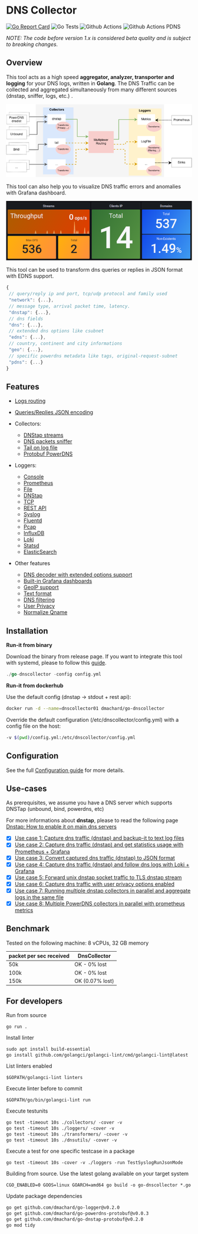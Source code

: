 # DNS Collector

[![Go Report Card](https://goreportcard.com/badge/github.com/dmachard/go-dns-collector)](https://goreportcard.com/report/dmachard/go-dns-collector)
![Go Tests](https://github.com/dmachard/go-dns-collector/actions/workflows/testing-go.yml/badge.svg)
![Github Actions](https://github.com/dmachard/go-dns-collector/actions/workflows/testing-dnstap.yml/badge.svg)
![Github Actions PDNS](https://github.com/dmachard/go-dns-collector/actions/workflows/testing-powerdns.yml/badge.svg)

*NOTE: The code before version 1.x is considered beta quality and is subject to breaking changes.*

##  Overview

This tool acts as a high speed **aggregator, analyzer, transporter and logging**  for your DNS logs, written in **Golang**. 
The DNS Traffic can be collected and aggregated simultaneously from many different sources (dnstap, sniffer, logs, etc.) .

![overview](doc/overview.png)

This tool can also help you to visualize DNS traffic errors and anomalies with Grafana dashboard.

![overview](doc/overview2.png)

This tool can be used to transform dns queries or replies in JSON format with EDNS support.
 
 ```js
{
  // query/reply ip and port, tcp/udp protocol and family used
  "network": {...},
  // message type, arrival packet time, latency.
  "dnstap": {...},
  // dns fields
  "dns": {...},
  // extended dns options like csubnet
  "edns": {...},
  // country, continent and city informations
  "geo": {...},
  // specific powerdns metadata like tags, original-request-subnet
  "pdns": {...}
}
```


## Features

- [Logs routing](doc/multiplexer.md)
- [Queries/Replies JSON encoding](doc/dnsjson.md)
- Collectors:
    - [DNStap streams](doc/collectors.md#dns-tap) 
    - [DNS packets sniffer](doc/collectors.md#dns-sniffer)
    - [Tail on log file](doc/collectors.md#tail)
    - [Protobuf PowerDNS](doc/collectors.md#protobuf-powerdns)
- Loggers:
    - [Console](doc/loggers.md#stdout)
    - [Prometheus](doc/loggers.md#prometheus)
    - [File](doc/loggers.md#log-file)
    - [DNStap](doc/loggers.md#dnstap-client)
    - [TCP](doc/loggers.md#tcp-client)
    - [REST API](doc/loggers.md#rest-api)
    - [Syslog](doc/loggers.md#syslog)
    - [Fluentd](doc/loggers.md#fluentd-client)
    - [Pcap](doc/loggers.md#pcap-file)
    - [InfluxDB](doc/loggers.md#influxdb-client)
    - [Loki](doc/loggers.md#loki-client)
    - [Statsd](doc/loggers.md#statsd-client)
    - [ElasticSearch](doc/loggers.md#elasticsearch-client)

- Other features
    - [DNS decoder with extended options support](doc/dnsparser.md)
    - [Built-in Grafana dashboards](doc/dashboards.md)
    - [GeoIP support](doc/configuration.md#geoip-support)
    - [Text format](doc/configuration.md#custom-text-format)
    - [DNS filtering](doc/configuration.md#dns-filtering)
    - [User Privacy](doc/configuration.md#user-privacy)
    - [Normalize Qname](doc/configuration.md#qname-lowercase)

## Installation

**Run-it from binary**

Download the binary from release page. If you want to integrate this tool with systemd, please to follow this [guide](https://dmachard.github.io/posts/0007-dnscollector-install-binary/).

```go
./go-dnscollector -config config.yml
```

**Run-it from dockerhub**

Use the default config (dnstap -> stdout + rest api):

```bash
docker run -d --name=dnscollector01 dmachard/go-dnscollector
```

Override the default configuration (/etc/dnscollector/config.yml) with a config file on the host:

```bash
-v $(pwd)/config.yml:/etc/dnscollector/config.yml
```

## Configuration

See the full [Configuration guide](doc/configuration.md) for more details.

## Use-cases

As prerequisites, we assume you have a DNS server which supports DNSTap (unbound, bind, powerdns, etc)

For more informations about **dnstap**, please to read the following page [Dnstap: How to enable it on main dns servers](https://dmachard.github.io/posts/0001-dnstap-testing/)

- [x] [Use case 1: Capture dns traffic (dnstap) and backup-it to text log files](https://dmachard.github.io/posts/0034-dnscollector-dnstap-to-log-files/)
- [x] [Use case 2: Capture dns traffic (dnstap) and get statistics usage with Prometheus + Grafana](https://dmachard.github.io/posts/0035-dnscollector-grafana-prometheus/)
- [x] [Use case 3: Convert captured dns traffic (dnstap) to JSON format](https://dmachard.github.io/posts/0042-dnscollector-dnstap-json-answers/)
- [x] [Use case 4: Capture dns traffic (dnstap) and follow dns logs with Loki + Grafana](https://dmachard.github.io/posts/0044-dnscollector-grafana-loki/)
- [x] [Use case 5: Forward unix dnstap socket traffic to TLS dnstap stream](example-config/use-case-5.yml)
- [x] [Use case 6: Capture dns traffic with user privacy options enabled](example-config/use-case-6.yml)
- [x] [Use case 7: Running multiple dnstap collectors in parallel and aggregate logs in the same file](example-config/use-case-7.yml)
- [x] [Use case 8: Multiple PowerDNS collectors in parallel with prometheus metrics](example-config/use-case-8.yml)

## Benchmark

Tested on the following machine: 8 vCPUs, 32 GB memory

| packet per sec received| DnsCollector |
| ---- | ---- | 
| 50k   | OK - 0% lost| 
| 100k   | OK - 0% lost| 
| 150k   | OK (0.07% lost)|

## For developers

Run from source 

```
go run .
```

Install linter

```
sudo apt install build-essential
go install github.com/golangci/golangci-lint/cmd/golangci-lint@latest
```

List linters enabled

```
$GOPATH/golangci-lint linters
```

Execute linter before to commit

```
$GOPATH/go/bin/golangci-lint run
```

Execute testunits

```
go test -timeout 10s ./collectors/ -cover -v
go test -timeout 10s ./loggers/ -cover -v
go test -timeout 10s ./transformers/ -cover -v
go test -timeout 10s ./dnsutils/ -cover -v
```

Execute a test for one specific testcase in a package

```
go test -timeout 10s -cover -v ./loggers -run TestSyslogRunJsonMode
```

Building from source. Use the latest golang available on your target system 

```
CGO_ENABLED=0 GOOS=linux GOARCH=amd64 go build -o go-dnscollector *.go
```

Update package dependencies

```
go get github.com/dmachard/go-logger@v0.2.0
go get github.com/dmachard/go-powerdns-protobuf@v0.0.3
go get github.com/dmachard/go-dnstap-protobuf@v0.2.0
go mod tidy
```
